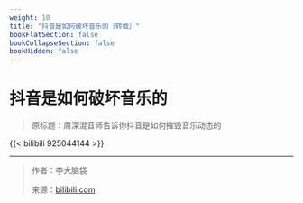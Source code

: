 ```yaml
---
weight: 10
title: "抖音是如何破坏音乐的［转载］"
bookFlatSection: false
bookCollapseSection: false
bookHidden: false
---
```


# 抖音是如何破坏音乐的

> 原标题：周深混音师告诉你抖音是如何摧毁音乐动态的

{{< bilibili 925044144 >}}

---

> 作者：李大脑袋
>
> 来源：[bilibili.com](https://www.bilibili.com/video/BV1ET4y157vU?share_source=copy_web)